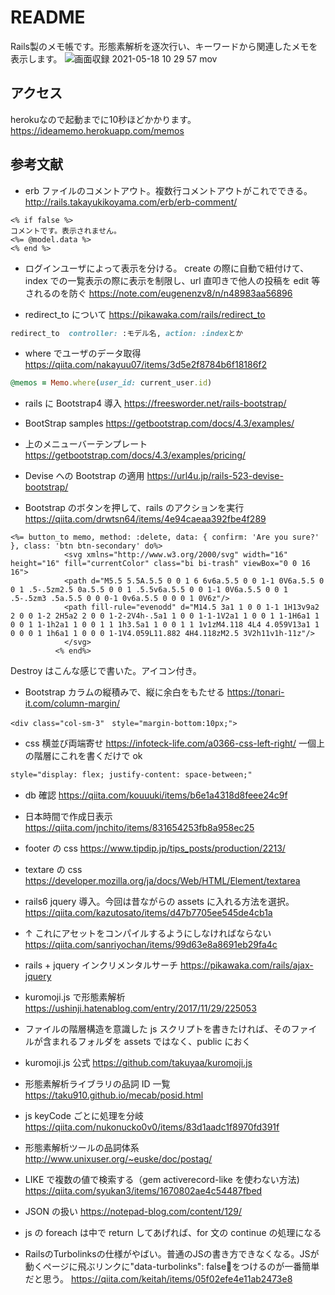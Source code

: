 # README
Rails製のメモ帳です。形態素解析を逐次行い、キーワードから関連したメモを表示します。
![画面収録 2021-05-18 10 29 57 mov](https://user-images.githubusercontent.com/56382189/118576835-4724d000-b7c4-11eb-9397-b6f393214f4a.gif)


## アクセス

herokuなので起動までに10秒ほどかかります。  
https://ideamemo.herokuapp.com/memos


## 参考文献

- erb ファイルのコメントアウト。複数行コメントアウトがこれでできる。 http://rails.takayukikoyama.com/erb/erb-comment/

```erb
<% if false %>
コメントです。表示されません。
<%= @model.data %>
<% end %>
```

- ログインユーザによって表示を分ける。 create の際に自動で紐付けて、index での一覧表示の際に表示を制限し、url 直叩きで他人の投稿を edit 等されるのを防ぐ https://note.com/eugenenzv8/n/n48983aa56896

- redirect_to について https://pikawaka.com/rails/redirect_to

```rb
redirect_to  controller: :モデル名, action: :indexとか
```

- where でユーザのデータ取得 https://qiita.com/nakayuu07/items/3d5e2f8784b6f18186f2

```rb
@memos = Memo.where(user_id: current_user.id)
```

- rails に Bootstrap4 導入 https://freesworder.net/rails-bootstrap/

- BootStrap samples https://getbootstrap.com/docs/4.3/examples/

- 上のメニューバーテンプレート https://getbootstrap.com/docs/4.3/examples/pricing/

- Devise への Bootstrap の適用 https://url4u.jp/rails-523-devise-bootstrap/

- Bootstrap のボタンを押して、rails のアクションを実行 https://qiita.com/drwtsn64/items/4e94caeaa392fbe4f289

```erb
<%= button_to memo, method: :delete, data: { confirm: 'Are you sure?' }, class: 'btn btn-secondary' do%>
            <svg xmlns="http://www.w3.org/2000/svg" width="16" height="16" fill="currentColor" class="bi bi-trash" viewBox="0 0 16 16">
            <path d="M5.5 5.5A.5.5 0 0 1 6 6v6a.5.5 0 0 1-1 0V6a.5.5 0 0 1 .5-.5zm2.5 0a.5.5 0 0 1 .5.5v6a.5.5 0 0 1-1 0V6a.5.5 0 0 1 .5-.5zm3 .5a.5.5 0 0 0-1 0v6a.5.5 0 0 0 1 0V6z"/>
            <path fill-rule="evenodd" d="M14.5 3a1 1 0 0 1-1 1H13v9a2 2 0 0 1-2 2H5a2 2 0 0 1-2-2V4h-.5a1 1 0 0 1-1-1V2a1 1 0 0 1 1-1H6a1 1 0 0 1 1-1h2a1 1 0 0 1 1 1h3.5a1 1 0 0 1 1 1v1zM4.118 4L4 4.059V13a1 1 0 0 0 1 1h6a1 1 0 0 0 1-1V4.059L11.882 4H4.118zM2.5 3V2h11v1h-11z"/>
            </svg>
          <% end%>
```

Destroy はこんな感じで書いた。アイコン付き。

- Bootstrap カラムの縦積みで、縦に余白をもたせる https://tonari-it.com/column-margin/

```erb
<div class="col-sm-3"　style="margin-bottom:10px;">
```

- css 横並び両端寄せ https://infoteck-life.com/a0366-css-left-right/
  一個上の階層にこれを書くだけで ok

```html
style="display: flex; justify-content: space-between;"
```

- db 確認 https://qiita.com/kouuuki/items/b6e1a4318d8feee24c9f

- 日本時間で作成日表示 https://qiita.com/jnchito/items/831654253fb8a958ec25

- footer の css https://www.tipdip.jp/tips_posts/production/2213/

- textare の css https://developer.mozilla.org/ja/docs/Web/HTML/Element/textarea

- rails6 jquery 導入。今回は昔ながらの assets に入れる方法を選択。 https://qiita.com/kazutosato/items/d47b7705ee545de4cb1a

- ↑ これにアセットをコンパイルするようにしなければならない https://qiita.com/sanriyochan/items/99d63e8a8691eb29fa4c

- rails + jquery インクリメンタルサーチ https://pikawaka.com/rails/ajax-jquery

- kuromoji.js で形態素解析 https://ushinji.hatenablog.com/entry/2017/11/29/225053

- ファイルの階層構造を意識した js スクリプトを書きたければ、そのファイルが含まれるフォルダを assets ではなく、public におく

- kuromoji.js 公式 https://github.com/takuyaa/kuromoji.js

- 形態素解析ライブラリの品詞 ID 一覧 https://taku910.github.io/mecab/posid.html

- js keyCode ごとに処理を分岐 https://qiita.com/nukonucko0v0/items/83d1aadc1f8970fd391f

- 形態素解析ツールの品詞体系 http://www.unixuser.org/~euske/doc/postag/

- LIKE で複数の値で検索する（gem activerecord-like を使わない方法) https://qiita.com/syukan3/items/1670802ae4c54487fbed

- JSON の扱い https://notepad-blog.com/content/129/

- js の foreach は中で return してあげれば、for 文の continue の処理になる

- RailsのTurbolinksの仕様がやばい。普通のJSの書き方できなくなる。JSが動くページに飛ぶリンクに"data-turbolinks": falseをつけるのが一番簡単だと思う。 https://qiita.com/keitah/items/05f02efe4e11ab2473e8

